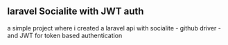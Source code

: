 ## laravel Socialite with JWT auth
a simple project where i created a laravel api with socialite - github driver - and JWT for token based authentication
